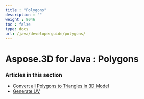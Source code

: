 ```yaml
---
title : "Polygons" 
description : "" 
weight : 8046 
toc : false
type: docs
url: /java/developerguide/polygons/
---
```


# Aspose.3D for Java : Polygons


### Articles in this section

*    [Convert all Polygons to Triangles in 3D Model](https://docs2.aspose.com/3d/java/developerguide/polygons/convert+all+polygons+to+triangles+in+3d+model/)    
*    [Generate UV](https://docs2.aspose.com/3d/java/developerguide/polygons/generate+uv/)    

           

 

